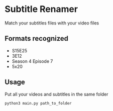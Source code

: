 # Subtitle Renamer

Match your subtitles files with your video files

## Formats recognized

- S15E25
- 3E12
- Season 4 Episode 7
- 5x20

## Usage

Put all your videos and subtitles in the same folder

`python3 main.py path_to_folder`
